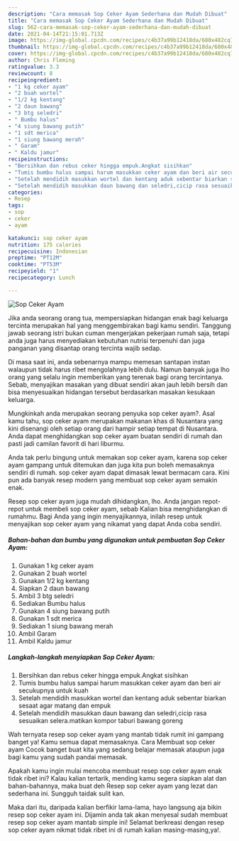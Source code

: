 ```yaml
---
description: "Cara memasak Sop Ceker Ayam Sederhana dan Mudah Dibuat"
title: "Cara memasak Sop Ceker Ayam Sederhana dan Mudah Dibuat"
slug: 562-cara-memasak-sop-ceker-ayam-sederhana-dan-mudah-dibuat
date: 2021-04-14T21:15:01.713Z
image: https://img-global.cpcdn.com/recipes/c4b37a99b12418da/680x482cq70/sop-ceker-ayam-foto-resep-utama.jpg
thumbnail: https://img-global.cpcdn.com/recipes/c4b37a99b12418da/680x482cq70/sop-ceker-ayam-foto-resep-utama.jpg
cover: https://img-global.cpcdn.com/recipes/c4b37a99b12418da/680x482cq70/sop-ceker-ayam-foto-resep-utama.jpg
author: Chris Fleming
ratingvalue: 3.3
reviewcount: 8
recipeingredient:
- "1 kg ceker ayam"
- "2 buah wortel"
- "1/2 kg kentang"
- "2 daun bawang"
- "3 btg seledri"
- " Bumbu halus"
- "4 siung bawang putih"
- "1 sdt merica"
- "1 siung bawang merah"
- " Garam"
- " Kaldu jamur"
recipeinstructions:
- "Bersihkan dan rebus ceker hingga empuk.Angkat sisihkan"
- "Tumis bumbu halus sampai harum masukkan ceker ayam dan beri air secukupnya untuk kuah"
- "Setelah mendidih masukkan wortel dan kentang aduk sebentar biarkan sesaat agar matang dan empuk"
- "Setelah mendidih masukkan daun bawang dan seledri,cicip rasa sesuaikan selera.matikan kompor taburi bawang goreng"
categories:
- Resep
tags:
- sop
- ceker
- ayam

katakunci: sop ceker ayam 
nutrition: 175 calories
recipecuisine: Indonesian
preptime: "PT12M"
cooktime: "PT53M"
recipeyield: "1"
recipecategory: Lunch

---
```



![Sop Ceker Ayam](https://img-global.cpcdn.com/recipes/c4b37a99b12418da/680x482cq70/sop-ceker-ayam-foto-resep-utama.jpg)

Jika anda seorang orang tua, mempersiapkan hidangan enak bagi keluarga tercinta merupakan hal yang menggembirakan bagi kamu sendiri. Tanggung jawab seorang istri bukan cuman mengerjakan pekerjaan rumah saja, tetapi anda juga harus menyediakan kebutuhan nutrisi terpenuhi dan juga panganan yang disantap orang tercinta wajib sedap.

Di masa  saat ini, anda sebenarnya mampu memesan santapan instan walaupun tidak harus ribet mengolahnya lebih dulu. Namun banyak juga lho orang yang selalu ingin memberikan yang terenak bagi orang tercintanya. Sebab, menyajikan masakan yang dibuat sendiri akan jauh lebih bersih dan bisa menyesuaikan hidangan tersebut berdasarkan masakan kesukaan keluarga. 



Mungkinkah anda merupakan seorang penyuka sop ceker ayam?. Asal kamu tahu, sop ceker ayam merupakan makanan khas di Nusantara yang kini disenangi oleh setiap orang dari hampir setiap tempat di Nusantara. Anda dapat menghidangkan sop ceker ayam buatan sendiri di rumah dan pasti jadi camilan favorit di hari liburmu.

Anda tak perlu bingung untuk memakan sop ceker ayam, karena sop ceker ayam gampang untuk ditemukan dan juga kita pun boleh memasaknya sendiri di rumah. sop ceker ayam dapat dimasak lewat bermacam cara. Kini pun ada banyak resep modern yang membuat sop ceker ayam semakin enak.

Resep sop ceker ayam juga mudah dihidangkan, lho. Anda jangan repot-repot untuk membeli sop ceker ayam, sebab Kalian bisa menghidangkan di rumahmu. Bagi Anda yang ingin menyajikannya, inilah resep untuk menyajikan sop ceker ayam yang nikamat yang dapat Anda coba sendiri.

<!--inarticleads1-->

##### Bahan-bahan dan bumbu yang digunakan untuk pembuatan Sop Ceker Ayam:

1. Gunakan 1 kg ceker ayam
1. Gunakan 2 buah wortel
1. Gunakan 1/2 kg kentang
1. Siapkan 2 daun bawang
1. Ambil 3 btg seledri
1. Sediakan  Bumbu halus
1. Gunakan 4 siung bawang putih
1. Gunakan 1 sdt merica
1. Sediakan 1 siung bawang merah
1. Ambil  Garam
1. Ambil  Kaldu jamur




<!--inarticleads2-->

##### Langkah-langkah menyiapkan Sop Ceker Ayam:

1. Bersihkan dan rebus ceker hingga empuk.Angkat sisihkan
1. Tumis bumbu halus sampai harum masukkan ceker ayam dan beri air secukupnya untuk kuah
1. Setelah mendidih masukkan wortel dan kentang aduk sebentar biarkan sesaat agar matang dan empuk
1. Setelah mendidih masukkan daun bawang dan seledri,cicip rasa sesuaikan selera.matikan kompor taburi bawang goreng




Wah ternyata resep sop ceker ayam yang mantab tidak rumit ini gampang banget ya! Kamu semua dapat memasaknya. Cara Membuat sop ceker ayam Cocok banget buat kita yang sedang belajar memasak ataupun juga bagi kamu yang sudah pandai memasak.

Apakah kamu ingin mulai mencoba membuat resep sop ceker ayam enak tidak ribet ini? Kalau kalian tertarik, mending kamu segera siapkan alat dan bahan-bahannya, maka buat deh Resep sop ceker ayam yang lezat dan sederhana ini. Sungguh taidak sulit kan. 

Maka dari itu, daripada kalian berfikir lama-lama, hayo langsung aja bikin resep sop ceker ayam ini. Dijamin anda tak akan menyesal sudah membuat resep sop ceker ayam mantab simple ini! Selamat berkreasi dengan resep sop ceker ayam nikmat tidak ribet ini di rumah kalian masing-masing,ya!.


